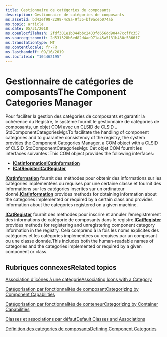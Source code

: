 ```yaml
---
title: Gestionnaire de catégories de composants
description: Gestionnaire de catégories de composants
ms.assetid: bd43ef98-2299-4c8a-9f35-bf9aceb074ab
ms.topic: article
ms.date: 05/31/2018
ms.openlocfilehash: 2fdf301e1b344bbc2403fd656dd90447ccffc357
ms.sourcegitcommit: 2d531328b6ed82d4ad971a45a5131b430c5866f7
ms.translationtype: MT
ms.contentlocale: fr-FR
ms.lasthandoff: 09/16/2019
ms.locfileid: "104462195"
---
```

# <a name="the-component-categories-manager"></a><span data-ttu-id="f9bc4-103">Gestionnaire de catégories de composants</span><span class="sxs-lookup"><span data-stu-id="f9bc4-103">The Component Categories Manager</span></span>

<span data-ttu-id="f9bc4-104">Pour faciliter la gestion des catégories de composants et garantir la cohérence du Registre, le système fournit le gestionnaire de catégories de composants, un objet COM avec un CLSID de CLSID \_ StdComponentCategoriesMgr.</span><span class="sxs-lookup"><span data-stu-id="f9bc4-104">To facilitate the handling of component categories and to guarantee consistency of the registry, the system provides the Component Categories Manager, a COM object with a CLSID of CLSID\_StdComponentCategoriesMgr.</span></span> <span data-ttu-id="f9bc4-105">Cet objet COM fournit les interfaces suivantes :</span><span class="sxs-lookup"><span data-stu-id="f9bc4-105">This COM object provides the following interfaces:</span></span>

-   [<span data-ttu-id="f9bc4-106">**ICatInformation**</span><span class="sxs-lookup"><span data-stu-id="f9bc4-106">**ICatInformation**</span></span>](/windows/desktop/api/ComCat/nn-comcat-icatinformation)
-   [<span data-ttu-id="f9bc4-107">**ICatRegister**</span><span class="sxs-lookup"><span data-stu-id="f9bc4-107">**ICatRegister**</span></span>](/windows/desktop/api/ComCat/nn-comcat-icatregister)

<span data-ttu-id="f9bc4-108">[**ICatInformation**](/windows/desktop/api/ComCat/nn-comcat-icatinformation) fournit des méthodes pour obtenir des informations sur les catégories implémentées ou requises par une certaine classe et fournit des informations sur les catégories inscrites sur un ordinateur donné.</span><span class="sxs-lookup"><span data-stu-id="f9bc4-108">[**ICatInformation**](/windows/desktop/api/ComCat/nn-comcat-icatinformation) provides methods for obtaining information about the categories implemented or required by a certain class and provides information about the categories registered on a given machine.</span></span>

<span data-ttu-id="f9bc4-109">[**ICatRegister**](/windows/desktop/api/ComCat/nn-comcat-icatregister) fournit des méthodes pour inscrire et annuler l’enregistrement des informations de catégorie de composants dans le registre.</span><span class="sxs-lookup"><span data-stu-id="f9bc4-109">[**ICatRegister**](/windows/desktop/api/ComCat/nn-comcat-icatregister) provides methods for registering and unregistering component category information in the registry.</span></span> <span data-ttu-id="f9bc4-110">Cela comprend à la fois les noms explicites des catégories et les catégories implémentées ou requises par un composant ou une classe donnée.</span><span class="sxs-lookup"><span data-stu-id="f9bc4-110">This includes both the human-readable names of categories and the categories implemented or required by a given component or class.</span></span>

## <a name="related-topics"></a><span data-ttu-id="f9bc4-111">Rubriques connexes</span><span class="sxs-lookup"><span data-stu-id="f9bc4-111">Related topics</span></span>

<dl> <dt>

[<span data-ttu-id="f9bc4-112">Association d’icônes à une catégorie</span><span class="sxs-lookup"><span data-stu-id="f9bc4-112">Associating Icons with a Category</span></span>](associating-icons-with-a-category.md)
</dt> <dt>

[<span data-ttu-id="f9bc4-113">Catégorisation par fonctionnalités de composant</span><span class="sxs-lookup"><span data-stu-id="f9bc4-113">Categorizing by Component Capabilities</span></span>](categorizing-by-component-capabilities.md)
</dt> <dt>

[<span data-ttu-id="f9bc4-114">Catégorisation par fonctionnalités de conteneur</span><span class="sxs-lookup"><span data-stu-id="f9bc4-114">Categorizing by Container Capabilities</span></span>](categorizing-by-container-capabilities.md)
</dt> <dt>

[<span data-ttu-id="f9bc4-115">Classes et associations par défaut</span><span class="sxs-lookup"><span data-stu-id="f9bc4-115">Default Classes and Associations</span></span>](default-classes-and-associations.md)
</dt> <dt>

[<span data-ttu-id="f9bc4-116">Définition des catégories de composants</span><span class="sxs-lookup"><span data-stu-id="f9bc4-116">Defining Component Categories</span></span>](defining-component-categories.md)
</dt> </dl>

 

 




